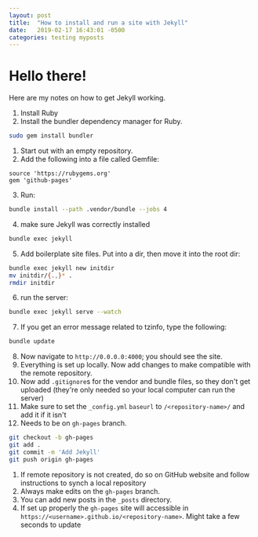 ```yaml
---
layout: post
title:  "How to install and run a site with Jekyll"
date:   2019-02-17 16:43:01 -0500
categories: testing myposts
---
```


# Hello there!

Here are my notes on how to get Jekyll working.  
1. Install Ruby
2. Install the bundler dependency manager for Ruby.  
```bash
sudo gem install bundler
```
1. Start out with an empty repository.
2. Add the following into a file called Gemfile:  
```
source 'https://rubygems.org'  
gem 'github-pages'
```
3. Run:  
```bash
bundle install --path .vendor/bundle --jobs 4
```
4. make sure Jekyll was correctly installed  
```bash
bundle exec jekyll
```
5. Add boilerplate site files. Put into a dir, then move it into the root dir:  
```bash
bundle exec jekyll new initdir  
mv initdir/{.,}* .  
rmdir initdir
```
6. run the server:  
```bash
bundle exec jekyll serve --watch
```
7. If you get an error message related to tzinfo, type the following:  
```bash
bundle update
```
8. Now navigate to `http://0.0.0.0:4000`; you should see the site.
10. Everything is set up locally. Now add changes to make compatible with the remote repository.
10. Now add `.gitignore`s for the vendor and bundle files, so they don't get uploaded (they're only needed so your local computer can run the server)
11. Make sure to set the `_config.yml` `baseurl` to `/<repository-name>/` and add it if it isn't
12. Needs to be on `gh-pages` branch.
```bash
git checkout -b gh-pages  
git add .  
git commit -m 'Add Jekyll'  
git push origin gh-pages
```
1. If remote repository is not created, do so on GitHub website and follow instructions to synch a local repository
1. Always make edits on the `gh-pages` branch.
1. You can add new posts in the `_posts` directory.
1. If set up properly the `gh-pages` site will accessible in `https://<username>.github.io/<repository-name>`. Might take a few seconds to update
